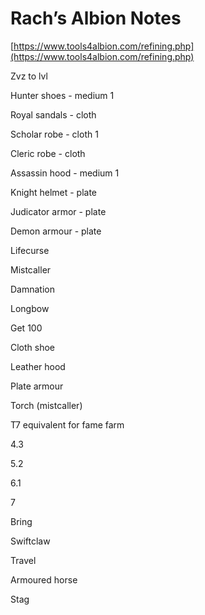 # Rach’s Albion Notes

[https://www.tools4albion.com/refining.php](https://www.tools4albion.com/refining.php)

Zvz to lvl

Hunter shoes - medium 1

Royal sandals - cloth

Scholar robe - cloth 1

Cleric robe - cloth

Assassin hood - medium 1

Knight helmet - plate

Judicator armor - plate

Demon armour - plate

Lifecurse

Mistcaller

Damnation

Longbow

Get 100

Cloth shoe

Leather hood

Plate armour

Torch (mistcaller)

T7 equivalent for fame farm

4.3

5.2

6.1

7

Bring

Swiftclaw

Travel

Armoured horse

Stag